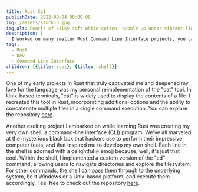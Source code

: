 ```yaml
---
title: Rust CLI
publishDate: 2022-08-04 00:00:00
img: /assets/stock-3.jpg
img_alt: Pearls of silky soft white cotton, bubble up under vibrant lighting
description: |
  I worked on many smaller Rust Command Line Interface projects, you can find a collection of them here.
tags:
  - Rust
  - Dev
  - Command Line Interface
children: [{title: rcat}, {title: rshell}]
---
```


One of my early projects in Rust that truly captivated me and deepened my love for the language was my personal reimplementation of the "cat" tool. In Unix-based terminals, "cat" is widely used to display the contents of a file. I recreated this tool in Rust, incorporating additional options and the ability to concatenate multiple files in a single command execution. You can explore the repository [here](https://github.com/Jurkyy/rcat).

Another exciting project I embarked on while learning Rust was creating my very own shell, a command-line interface (CLI) program. We've all marveled at the mysterious black box that hackers use to perform their impressive computer feats, and that inspired me to develop my own shell. Each line in the shell is adorned with a delightful :fire: emoji because, well, it's just that cool. Within the shell, I implemented a custom version of the "cd" command, allowing users to navigate directories and explore the filesystem. For other commands, the shell can pass them through to the underlying system, be it Windows or a Unix-based platform, and execute them accordingly. Feel free to check out the repository [here](https://github.com/Jurkyy/rshell).